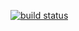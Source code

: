 [![build status](http://gitlab-ci.hpc.devnet.itwm.fhg.de/projects/1/status.png?ref=develop)](http://gitlab-ci.hpc.devnet.itwm.fhg.de/projects/1?ref=develop)
